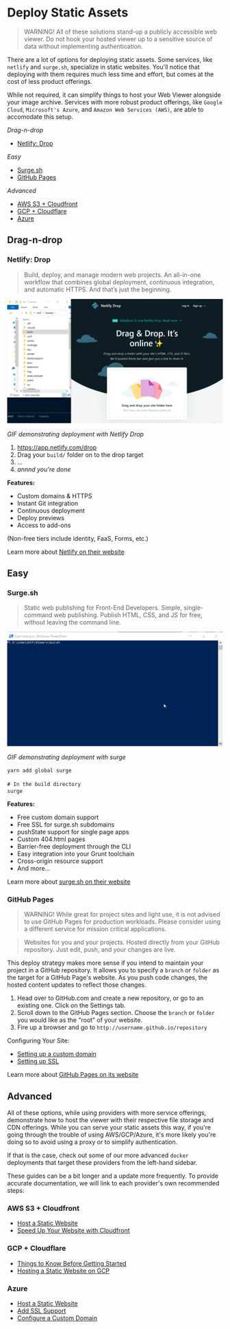 # Deploy Static Assets

> WARNING! All of these solutions stand-up a publicly accessible web viewer. Do
> not hook your hosted viewer up to a sensitive source of data without
> implementing authentication.

There are a lot of options for deploying static assets. Some services, like
`netlify` and `surge.sh`, specialize in static websites. You'll notice that
deploying with them requires much less time and effort, but comes at the cost of
less product offerings.

While not required, it can simplify things to host your Web Viewer alongside
your image archive. Services with more robust product offerings, like
`Google Cloud`, `Microsoft's Azure`, and `Amazon Web Services (AWS)`, are able
to accomodate this setup.

_Drag-n-drop_

- [Netlify: Drop](#netlify-drop)

_Easy_

- [Surge.sh](#surgesh)
- [GitHub Pages](#github-pages)

_Advanced_

- [AWS S3 + Cloudfront](#aws-s3--cloudfront)
- [GCP + Cloudflare](#gcp--cloudflare)
- [Azure](#azure)

## Drag-n-drop

### Netlify: Drop

> Build, deploy, and manage modern web projects. An all-in-one workflow that
> combines global deployment, continuous integration, and automatic HTTPS. And
> that’s just the beginning.

![netlify-drop example](../../assets/img/netlify-drop.gif)

_GIF demonstrating deployment with Netlify Drop_

1. https://app.netlify.com/drop
2. Drag your `build/` folder on to the drop target
3. ...
4. _annnd you're done_

**Features:**

- Custom domains & HTTPS
- Instant Git integration
- Continuous deployment
- Deploy previews
- Access to add-ons

(Non-free tiers include identity, FaaS, Forms, etc.)

Learn more about [Netlify on their website](https://www.netlify.com/)

## Easy

### Surge.sh

> Static web publishing for Front-End Developers. Simple, single-command web
> publishing. Publish HTML, CSS, and JS for free, without leaving the command
> line.

![surge.sh deploy example](../../assets/img/surge-deploy.gif)

_GIF demonstrating deployment with surge_

```shell
yarn add global surge

# In the build directory
surge
```

**Features:**

- Free custom domain support
- Free SSL for surge.sh subdomains
- pushState support for single page apps
- Custom 404.html pages
- Barrier-free deployment through the CLI
- Easy integration into your Grunt toolchain
- Cross-origin resource support
- And more…

Learn more about [surge.sh on their website](https://surge.sh/)

### GitHub Pages

> WARNING! While great for project sites and light use, it is not advised to use
> GitHub Pages for production workloads. Please consider using a different
> service for mission critical applications.

> Websites for you and your projects. Hosted directly from your GitHub
> repository. Just edit, push, and your changes are live.

This deploy strategy makes more sense if you intend to maintain your project in
a GitHub repository. It allows you to specify a `branch` or `folder` as the
target for a GitHub Page's website. As you push code changes, the hosted content
updates to reflect those changes.

1. Head over to GitHub.com and create a new repository, or go to an existing
   one. Click on the Settings tab.
2. Scroll down to the GitHub Pages section. Choose the `branch` or `folder` you
   would like as the "root" of your website.
3. Fire up a browser and go to `http://username.github.io/repository`

Configuring Your Site:

- [Setting up a custom domain](https://help.github.com/en/articles/using-a-custom-domain-with-github-pages)
- [Setting up SSL](https://help.github.com/en/articles/securing-your-github-pages-site-with-https)

Learn more about [GitHub Pages on its website](https://pages.github.com/)

## Advanced

All of these options, while using providers with more service offerings,
demonstrate how to host the viewer with their respective file storage and CDN
offerings. While you can serve your static assets this way, if you're going
through the trouble of using AWS/GCP/Azure, it's more likely you're doing so to
avoid using a proxy or to simplify authentication.

If that is the case, check out some of our more advanced `docker` deployments
that target these providers from the left-hand sidebar.

These guides can be a bit longer and a update more frequently. To provide
accurate documentation, we will link to each provider's own recommended steps:

### AWS S3 + Cloudfront

- [Host a Static Website](https://docs.aws.amazon.com/AmazonS3/latest/dev/website-hosting-custom-domain-walkthrough.html)
- [Speed Up Your Website with Cloudfront](https://docs.aws.amazon.com/AmazonS3/latest/dev/website-hosting-cloudfront-walkthrough.html)

### GCP + Cloudflare

- [Things to Know Before Getting Started](https://code.luasoftware.com/tutorials/google-cloud-storage/things-to-know-before-hosting-static-website-on-google-cloud-storage/)
- [Hosting a Static Website on GCP](https://cloud.google.com/storage/docs/hosting-static-website)

### Azure

- [Host a Static Website](https://docs.microsoft.com/en-us/azure/storage/blobs/storage-blob-static-website)
- [Add SSL Support](https://docs.microsoft.com/en-us/azure/storage/blobs/storage-https-custom-domain-cdn)
- [Configure a Custom Domain](https://docs.microsoft.com/en-us/azure/storage/blobs/storage-custom-domain-name)
